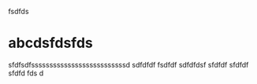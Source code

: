 fsdfds
# abcdsfdsfds
sfdfsdfssssssssssssssssssssssssssd
sdfdfdf
fsdfdf
sdfdfdsf
sfdfdf
sfdfdf
sfdfd  fds d
